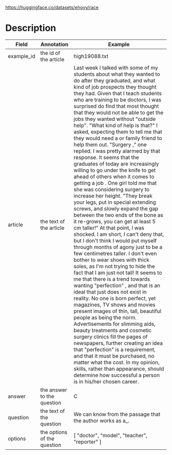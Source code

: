 https://huggingface.co/datasets/ehovy/race

# Description
| Field      | Annotation                  | Example                                                                                                                                                                                                                                                                                                                                                                                                                                                                                                                                                                                                                                                                                                                                                                                                                                                                                                                                                                                                                                                                                                                                                                                                                                                                                                                                                                                                                                                                                                                                                                                                                                                                                                                                                                                                                             |
| ---------- | --------------------------- | ----------------------------------------------------------------------------------------------------------------------------------------------------------------------------------------------------------------------------------------------------------------------------------------------------------------------------------------------------------------------------------------------------------------------------------------------------------------------------------------------------------------------------------------------------------------------------------------------------------------------------------------------------------------------------------------------------------------------------------------------------------------------------------------------------------------------------------------------------------------------------------------------------------------------------------------------------------------------------------------------------------------------------------------------------------------------------------------------------------------------------------------------------------------------------------------------------------------------------------------------------------------------------------------------------------------------------------------------------------------------------------------------------------------------------------------------------------------------------------------------------------------------------------------------------------------------------------------------------------------------------------------------------------------------------------------------------------------------------------------------------------------------------------------------------------------------------------- |
| example_id | the id of the article       | high19088.txt                                                                                                                                                                                                                                                                                                                                                                                                                                                                                                                                                                                                                                                                                                                                                                                                                                                                                                                                                                                                                                                                                                                                                                                                                                                                                                                                                                                                                                                                                                                                                                                                                                                                                                                                                                                                                       |
| article    | the text of the article     | Last week I talked with some of my students about what they wanted to do after they graduated, and what kind of job prospects they thought they had. Given that I teach students who are training to be doctors, I was surprised do find that most thought that they would not be able to get the jobs they wanted without "outside help". "What kind of help is that?" I asked, expecting them to tell me that they would need a or family friend to help them out. "Surgery ," one replied. I was pretty alarmed by that response. It seems that the graduates of today are increasingly willing to go under the knife to get ahead of others when it comes to getting a job . One girl told me that she was considering surgery to increase her height. "They break your legs, put in special extending screws, and slowly expand the gap between the two ends of the bone as it re-grows, you can get at least 5 cm taller!" At that point, I was shocked. I am short, I can't deny that, but I don't think I would put myself through months of agony just to be a few centimetres taller. I don't even bother to wear shoes with thick soles, as I'm not trying to hide the fact that I am just not tall! It seems to me that there is a trend towards wanting "perfection" , and that is an ideal that just does not exist in reality. No one is born perfect, yet magazines, TV shows and movies present images of thin, tall, beautiful people as being the norm. Advertisements for slimming aids, beauty treatments and cosmetic surgery clinics fill the pages of newspapers, further creating an idea that "perfection" is a requirement, and that it must be purchased, no matter what the cost. In my opinion, skills, rather than appearance, should determine how successful a person is in his/her chosen career. |
| answer     | the answer to the question  | C                                                                                                                                                                                                                                                                                                                                                                                                                                                                                                                                                                                                                                                                                                                                                                                                                                                                                                                                                                                                                                                                                                                                                                                                                                                                                                                                                                                                                                                                                                                                                                                                                                                                                                                                                                                                                                   |
| question   | the text of the question    | We can know from the passage that the author works as a_.                                                                                                                                                                                                                                                                                                                                                                                                                                                                                                                                                                                                                                                                                                                                                                                                                                                                                                                                                                                                                                                                                                                                                                                                                                                                                                                                                                                                                                                                                                                                                                                                                                                                                                                                                                           |
| options    | the options of the question | [ "doctor", "model", "teacher", "reporter" ]                                                                                                                                                                                                                                                                                                                                                                                                                                                                                                                                                                                                                                                                                                                                                                                                                                                                                                                                                                                                                                                                                                                                                                                                                                                                                                                                                                                                                                                                                                                                                                                                                                                                                                                                                                                        |